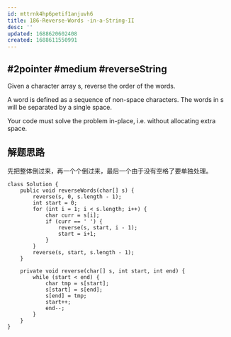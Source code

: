 ```yaml
---
id: mttrnk4hp6petif1anjuvh6
title: 186-Reverse-Words -in-a-String-II
desc: ''
updated: 1688620602408
created: 1688611550991
---
```

## #2pointer #medium #reverseString

Given a character array s, reverse the order of the words.

A word is defined as a sequence of non-space characters. The words in s will be separated by a single space.

Your code must solve the problem in-place, i.e. without allocating extra space.

## 解题思路

先把整体倒过来，再一个个倒过来，最后一个由于没有空格了要单独处理。

```
class Solution {
    public void reverseWords(char[] s) {
        reverse(s, 0, s.length - 1);
        int start = 0;
        for (int i = 1; i < s.length; i++) {
            char curr = s[i];
            if (curr == ' ') {
                reverse(s, start, i - 1);
                start = i+1;
            }
        }
        reverse(s, start, s.length - 1);
    }

    private void reverse(char[] s, int start, int end) {
        while (start < end) {
            char tmp = s[start];
            s[start] = s[end];
            s[end] = tmp;
            start++;
            end--;
        }
    }
}
```
